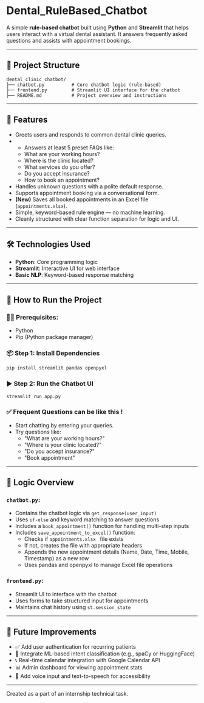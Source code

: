 

#  Dental_RuleBased_Chatbot

A simple **rule-based chatbot** built using **Python** and **Streamlit** that helps users interact with a virtual dental assistant. It answers frequently asked questions and assists with appointment bookings.

---

## 📌 Project Structure

```
dental_clinic_chatbot/
├── chatbot.py          # Core chatbot logic (rule-based)
├── frontend.py         # Streamlit UI interface for the chatbot
├── README.md           # Project overview and instructions
```

---

## 💬 Features

- Greets users and responds to common dental clinic queries.
- - Answers at least 5 preset FAQs like:
  - What are your working hours?
  - Where is the clinic located?
  - What services do you offer?
  - Do you accept insurance?
  - How to book an appointment?
- Handles unknown questions with a polite default response.
- Supports appointment booking via a conversational form.
- **(New)** Saves all booked appointments in an Excel file (`appointments.xlsx`).
- Simple, keyword-based rule engine — no machine learning.
- Cleanly structured with clear function separation for logic and UI.

---

## 🛠️ Technologies Used

- **Python**: Core programming logic
- **Streamlit**: Interactive UI for web interface
- **Basic NLP**: Keyword-based response matching

---

## 🚀 How to Run the Project

### 🧑‍💻 Prerequisites:
- Python 
- Pip (Python package manager)

### 📦 Step 1: Install Dependencies

```bash
pip install streamlit pandas openpyxl
```

### ▶️ Step 2: Run the Chatbot UI

```bash
streamlit run app.py
```

### ✅ Frequent Questions can be like this !
- Start chatting by entering your queries.
- Try questions like:
  - "What are your working hours?"
  - "Where is your clinic located?"
  - "Do you accept insurance?"
  - "Book appointment"

---

## 📂 Logic Overview

### `chatbot.py`:
- Contains the chatbot logic via `get_response(user_input)`
- Uses `if-else` and keyword matching to answer questions
- Includes a `book_appointment()` function for handling multi-step inputs
- Includes `save_appointment_to_excel()` function:
   - Checks if `appointments.xlsx ` file exists
   - If not, creates the file with appropriate headers
   - Appends the new appointment details (Name, Date, Time, Mobile, Timestamp) as a new row
   - Uses pandas and openpyxl to manage Excel file operations
  
### `frontend.py`:
- Streamlit UI to interface with the chatbot
- Uses forms to take structured input for appointments
- Maintains chat history using `st.session_state`

---

## 🌱 Future Improvements

- ✅ Add user authentication for recurring patients  
- 🤖 Integrate ML-based intent classification (e.g., spaCy or HuggingFace)  
- 📞 Real-time calendar integration with Google Calendar API  
- 📊 Admin dashboard for viewing appointment stats  
- 💬 Add voice input and text-to-speech for accessibility

---


Created as a part of an internship technical task.  
